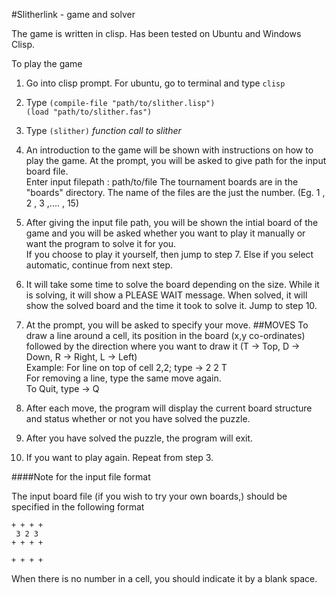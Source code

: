 #Slitherlink - game and solver

The game is written in clisp. Has been tested on Ubuntu and Windows Clisp.

To play the game  
   1. Go into clisp prompt. For ubuntu, go to terminal and type `clisp `  
   2. Type
      `(compile-file "path/to/slither.lisp")`  
      `(load "path/to/slither.fas")`  
   3. Type `(slither)`  *function call to slither*
4. An introduction to the game will be shown with instructions on how to play the game.
   At the prompt, you will be asked to give path for the input board file.  
        Enter input filepath : path/to/file
   The tournament boards are in the "boards" directory.
   The name of the files are the just the number. (Eg. 1 , 2 , 3 ,.... , 15)
5. After giving the input file path, you will be shown the intial board of the 
   game and you will be asked whether you want to play it manually or want the program to solve it for you.  
   If you choose to play it yourself, then jump to step 7.
   Else if you select automatic, continue from next step.
6. It will take some time to solve the board depending on the size.
   While it is solving, it will show a PLEASE WAIT message.
   When solved, it will show the solved board and the time it took to solve it.
   Jump to step 10.
7. At the prompt, you will be asked to specify your move.
  ##MOVES
   To draw a line around a cell, its position in the board (x,y co-ordinates)
   followed by the direction where you want to draw it (T -> Top, D ->  Down, R -> Right, L -> Left)   
   Example: For line on top of cell 2,2; type -> 2 2 T  
   For removing a line, type the same move again.  
   To Quit, type -> Q

8. After each move, the program will display the current board structure and status whether or not you have solved the puzzle.
9. After you have solved the puzzle, the program will exit.
10. If you want to play again. Repeat from step 3.

####Note for the input file format

The input board file (if you wish to try your own boards,) should be specified in the following format

    + + + +
     3 2 3
    + + + +
          
    + + + +

When there is no number in a cell, you should indicate it by a blank space.
